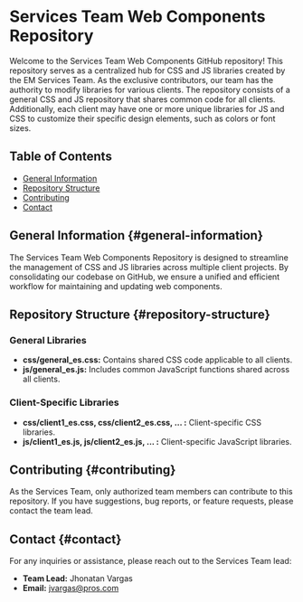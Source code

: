 # Services Team Web Components Repository

Welcome to the Services Team Web Components GitHub repository! This repository serves as a centralized hub for CSS and JS libraries created by the EM Services Team. As the exclusive contributors, our team has the authority to modify libraries for various clients. The repository consists of a general CSS and JS repository that shares common code for all clients. Additionally, each client may have one or more unique libraries for JS and CSS to customize their specific design elements, such as colors or font sizes.

## Table of Contents

- [General Information](#general-information)
- [Repository Structure](#repository-structure)
- [Contributing](#contributing)
- [Contact](#contact)

## General Information {#general-information}

The Services Team Web Components Repository is designed to streamline the management of CSS and JS libraries across multiple client projects. By consolidating our codebase on GitHub, we ensure a unified and efficient workflow for maintaining and updating web components.

## Repository Structure {#repository-structure}

### General Libraries

- **css/general_es.css:** Contains shared CSS code applicable to all clients.
- **js/general_es.js:** Includes common JavaScript functions shared across all clients.

### Client-Specific Libraries

- **css/client1_es.css, css/client2_es.css, ... :** Client-specific CSS libraries.
- **js/client1_es.js, js/client2_es.js, ... :** Client-specific JavaScript libraries.

## Contributing {#contributing}

As the Services Team, only authorized team members can contribute to this repository. If you have suggestions, bug reports, or feature requests, please contact the team lead.

## Contact {#contact}

For any inquiries or assistance, please reach out to the Services Team lead:

- **Team Lead:** Jhonatan Vargas
- **Email:** jvargas@pros.com
